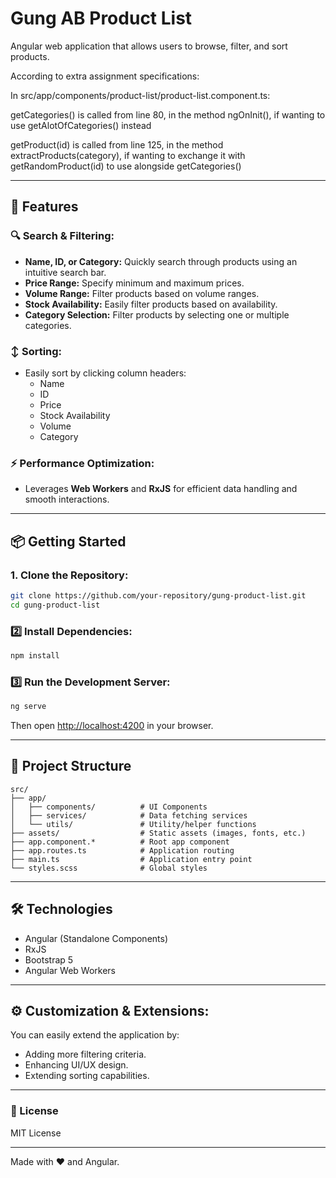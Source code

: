 # Gung AB Product List

Angular web application that allows users to browse, filter, and sort products.

According to extra assignment specifications:

  In src/app/components/product-list/product-list.component.ts:

   getCategories() is called from line 80, in the method ngOnInit(), if wanting to use getAlotOfCategories() instead

   getProduct(id) is called from line 125, in the method extractProducts(category),
      if wanting to exchange it with getRandomProduct(id) to use alongside getCategories()

---

## 🚀 Features

### 🔍 **Search & Filtering:**
- **Name, ID, or Category:** Quickly search through products using an intuitive search bar.
- **Price Range:** Specify minimum and maximum prices.
- **Volume Range:** Filter products based on volume ranges.
- **Stock Availability:** Easily filter products based on availability.
- **Category Selection:** Filter products by selecting one or multiple categories.

### ↕️ **Sorting:**
- Easily sort by clicking column headers:
  - Name
  - ID
  - Price
  - Stock Availability
  - Volume
  - Category

### ⚡ **Performance Optimization:**
- Leverages **Web Workers** and **RxJS** for efficient data handling and smooth interactions.

---

## 📦 Getting Started

### 1. **Clone the Repository:**
```sh
git clone https://github.com/your-repository/gung-product-list.git
cd gung-product-list
```

### 2️⃣ **Install Dependencies:**

```sh
npm install
```

### 3️⃣ **Run the Development Server:**

```sh
ng serve
```

Then open [http://localhost:4200](http://localhost:4200/) in your browser.

---

## 📂 Project Structure

```
src/
├── app/
│   ├── components/          # UI Components
│   ├── services/            # Data fetching services
│   └── utils/               # Utility/helper functions
├── assets/                  # Static assets (images, fonts, etc.)
├── app.component.*          # Root app component
├── app.routes.ts            # Application routing
├── main.ts                  # Application entry point
└── styles.scss              # Global styles
```

---

## 🛠️ Technologies
- Angular (Standalone Components)
- RxJS
- Bootstrap 5
- Angular Web Workers

---

## ⚙️ **Customization & Extensions:**

You can easily extend the application by:
- Adding more filtering criteria.
- Enhancing UI/UX design.
- Extending sorting capabilities.

---

### 📜 License

MIT License

---

Made with ❤️ and Angular.

